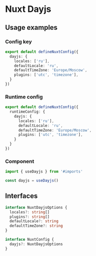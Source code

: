 # Nuxt Dayjs

## Usage examples

### Config key

```ts
export default defineNuxtConfig({
  dayjs: {
    locales: ['ru'],
    defaultLocale: 'ru',
    defaultTimeZone: 'Europe/Moscow',
    plugins: ['utc', 'timezone'],
  }
})
```

### Runtime config

```ts
export default defineNuxtConfig({
  runtimeConfig: {
    dayjs: {
      locales: ['ru'],
      defaultLocale: 'ru',
      defaultTimeZone: 'Europe/Moscow',
      plugins: ['utc', 'timezone'],
    }
  }
})
```

### Component

```ts
import { useDayjs } from '#imports'

const dayjs = useDayjs()
```

## Interfaces

```ts
interface NuxtDayjsOptions {
  locales?: string[]
  plugins?: string[]
  defaultLocale?: string
  defaultTimeZone?: string
}

interface NuxtConfig {
  dayjs?: NuxtDayjsOptions
}
```

